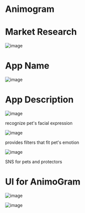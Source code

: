 # Animogram


# Market Research


![image](https://github.com/senior-project-AnimoGram/Project-Presentation/assets/115504766/1faeb961-c838-4b80-99f8-36ee76cf277f)




# App Name


![image](https://github.com/senior-project-AnimoGram/Project-Presentation/assets/115504766/1068b37f-f9db-4c0b-bb4e-6da6d6244342)




# App Description

![image](https://github.com/senior-project-AnimoGram/Project-Presentation/assets/115504766/449264cc-e831-4979-b72d-8d5771ed1942)

recognize pet's facial expression


![image](https://github.com/senior-project-AnimoGram/Project-Presentation/assets/115504766/3fc8e405-54bd-4b3d-b0a9-21f9147fd9c7)

provides filters that fit pet's emotion


![image](https://github.com/senior-project-AnimoGram/Project-Presentation/assets/115504766/02ad11e5-2f27-45c5-a6b1-6416bd6355b0)

SNS for pets and protectors


# UI for AnimoGram

![image](https://github.com/senior-project-AnimoGram/Project-Presentation/assets/115504766/8fd3907a-57f2-4bec-9955-cec8e7d7f9b2)



![image](https://github.com/senior-project-AnimoGram/Project-Presentation/assets/115504766/dc664197-4817-4126-9fb9-fa625183ef3a)


